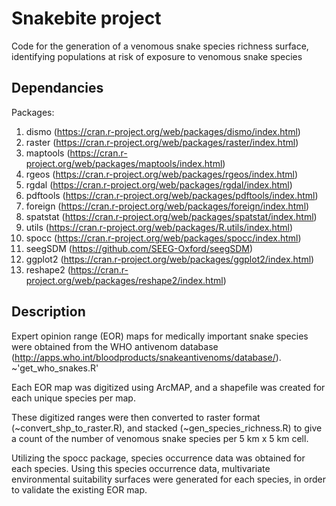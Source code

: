 # Snakebite project
Code for the generation of a venomous snake species richness surface, identifying populations at risk of exposure to venomous snake species

## Dependancies
Packages:
1. dismo (https://cran.r-project.org/web/packages/dismo/index.html)
2. raster (https://cran.r-project.org/web/packages/raster/index.html)
3. maptools (https://cran.r-project.org/web/packages/maptools/index.html)
4. rgeos (https://cran.r-project.org/web/packages/rgeos/index.html)
5. rgdal (https://cran.r-project.org/web/packages/rgdal/index.html)
6. pdftools (https://cran.r-project.org/web/packages/pdftools/index.html)
7. foreign (https://cran.r-project.org/web/packages/foreign/index.html)
8. spatstat (https://cran.r-project.org/web/packages/spatstat/index.html)
9. utils (https://cran.r-project.org/web/packages/R.utils/index.html)
10. spocc (https://cran.r-project.org/web/packages/spocc/index.html)
11. seegSDM (https://github.com/SEEG-Oxford/seegSDM)
12. ggplot2 (https://cran.r-project.org/web/packages/ggplot2/index.html)
13. reshape2 (https://cran.r-project.org/web/packages/reshape2/index.html)

## Description
Expert opinion range (EOR) maps for medically important snake species were obtained from the WHO antivenom database (http://apps.who.int/bloodproducts/snakeantivenoms/database/). ~'get_who_snakes.R'

Each EOR map was digitized using ArcMAP, and a shapefile was created for each unique species per map. 

These digitized ranges were then converted to raster format (~convert_shp_to_raster.R), and stacked (~gen_species_richness.R) to give a count of the number of venomous snake species per 5 km x 5 km cell.

Utilizing the spocc package, species occurrence data was obtained for each species. Using this species occurrence data, multivariate environmental suitability surfaces were generated for each species, in order to validate the existing EOR map.
